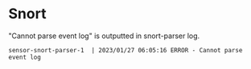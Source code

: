 # Snort
"Cannot parse event log" is outputted in snort-parser log.
```
sensor-snort-parser-1  | 2023/01/27 06:05:16 ERROR - Cannot parse event log
```